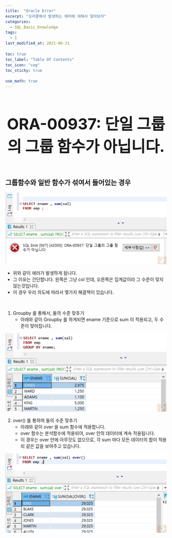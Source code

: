 ```yaml
---
title:  "Oracle Error"
excerpt: "오라클에서 발생하는 에러에 대해서 알아보자"
categories:
  - SQL_Basic_Knowledge
tags:
  - 1
last_modified_at: 2021-06-21

toc: true
toc_label: "Table Of Contents"
toc_icon: "cog"
toc_sticky: true

use_math: true
---
```


<br>

# <center><font size="10">ORA-00937: 단일 그룹의 그룹 함수가 아닙니다.</font></center> 

<br>

## 그룹함수와 일반 함수가 섞여서 들어있는 경우

![png](/assets/images/SQL/3_1.png)

- 위와 같이 에러가 발생하게 됩니다. 
- 그 이유는 간단합니다. 왼쪽은 그냥 col 인데, 오른쪽은 집계값이라 그 수준이 맞지 않는것입니다. 
- 이 경우 우리 의도에 따라서 몇가지 해결책이 있습니다. 

<br>

1. Groupby 를 통해서, 둘의 수준 맞추기 
   - 아래와 같이 Groupby 를 하게되면 ename 기준으로 sum 이 적용되고, 두 수준이 맞아집니다. 

![png](/assets/images/SQL/3_2.png)

2. over() 를 통하여 둘의 수준 맞추기
   - 아래와 같이 over 을 sum 함수에 적용합니다. 
   - over 함수는 분석함수에 적용되어, over 안의 데이터에 계속 적용됩니다. 
   - 이 경우는 over 안에 아무것도 없으므로, 각 sum 마다 모든 데이터의 합이 적용되 같은 값을 보여주고 있습니다.

![png](/assets/images/SQL/3_3.png)

